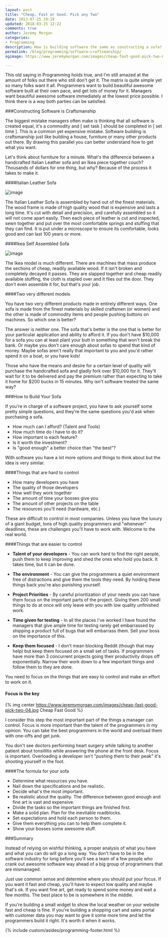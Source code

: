 ```yaml
---
layout: post
title: "Cheap, Fast or Good. Pick any Two"
date: 2013-07-25 19:19
updated: 2018-03-25 12:22
comments: true
author: Jeremy Morgan
categories: 
- Programming
description: How is building software the same as constructing a sofa? 
permalink: /blog/programming/software-craftsmanship/
ogimage: https://www.jeremymorgan.com/images/cheap-fast-good-pick-two-01.jpg

---
```


This old saying in Programming holds true, and I'm still amazed at the amount of folks out there who still don't get it. The matrix is quite simple yet so many folks want it all. Programmers want to build beautiful awesome software built at their own pace, and get lots of money for it. Managers want beautiful awesome software immediately at the lowest price possible. I think there is a way both parties can be satisfied.
<!-- more -->

###Constructing Software is Craftsmanship

The biggest mistake managers often make is thinking that all software is created equal, it's a commodity and [ set task ] should be completed in [ set time ]. This is a common yet expensive mistake. Software building is craftsmanship just like building a house, furniture or many other products out there. By drawing this parallel you can better understand how to get what you want. 

Let's think about furniture for a minute. What's the difference between a handcrafted Italian Leather sofa and an Ikea piece together couch? Thousands of dollars for one thing, but why? Because of the process it takes to make it. 


####Italian Leather Sofa


![image](https://www.jeremymorgan.com/images/cheap-fast-good-pick-two-03.jpg "Cheap Fast Good" )


The Italian Leather Sofa is assembled by hand out of the finest materials. The wood frame is made of high quality wood that is expensive and lasts a long time. It's cut with detail and precision, and carefully assembled so it will not come apart easily. Then each piece of leather is cut and inspected, sewn together and put over the most comfortable springs and stuffing that they can find. It is put under a microscope to ensure its comfortable, looks good and can last 100 years or more. 


####Ikea Self Assembled Sofa


![image](https://www.jeremymorgan.com/images/cheap-fast-good-pick-two-02.jpg "Cheap Fast Good" )


The Ikea model is much different. There are machines that mass produce the sections of cheap, readily available wood. If it isn't broken and completely decayed it passes. They are slapped together and cheap readily available stuffing, the cloth is stapled over and it flies out the door. They don't even assemble it for, but that's your job. 


####Two very different models

You have two very different products made in entirely different ways. One sofa is made from the finest materials by skilled craftsmen (or women) and the other is made of commodity items and people pushing buttons on machines. So which one is better? 

The answer is neither one. The sofa that's better is the one that is better for your particular application and ability to afford it. If you don't have $10,000 for a sofa you can at least plant your butt in something that won't break the bank. Or maybe you don't care enough about sofas to spend that kind of money. Maybe sofas aren't really that important to you and you'd rather spend it on a boat, or you have kids!

Those who have the means and desire for a certain level of quality will purchase the handcrafted sofa and gladly fork over $10,000 for it. They'll wait for it to be delivered and pay the premium rather than expecting to take it home for $200 bucks in 15 minutes. Why isn't software treated the same way? 


###How to Build Your Sofa

If you're in charge of a software project, you have to ask yourself some pretty simple questions, and they're the same questions you'd ask when purchasing a sofa. 

*	How much can I afford? (Talent and Tools)
* 	How much time do I have to do it?
* 	How important is each feature?
* 	Is it worth the investment?
* 	Is "good enough" a better choice than "the best"?


With software you have a lot more options and things to think about but the idea is very similar. 


####Things that are hard to control

*	How many developers you have
*	The quality of those developers
*	How well they work together
*	The amount of time your bosses give you
*	The amount of other projects on the table
*	The resources you'll need (hardware, etc.)

These are difficult to control in most companies. Unless you have the luxury of a giant budget, tons of high quality programmers and "whenever" deadlines, these are challenges you'll have to work with. Welcome to the real world. 


####Things that are easier to control

*	**Talent of your developers** - You can work hard to find the right people, push them to keep improving and shed the ones who hold you back. It takes time, but it can be done.

*	**The environment** - You can give the programmers a quiet environment free of distractions and give them the tools they need. By holding these things back you're also punishing yourself. 

*	**Project Priorities** - By careful prioritization of your needs you can have them focus on the important parts of the project. Giving them 200 small things to do at once will only leave with you with low quality unfinished work.

*	**Time given for testing** - In all the places I've worked I have found the managers that give ample time for testing rarely get embarrassed by shipping a product full of bugs that will embarrass them. Sell your boss on the importance of this. 

*	**Keep them focused** - I don't mean blocking Reddit (though that may help) but keep them focused on a small set of tasks. If programmers have more than 3 concurrent projects going their productivity drops off exponentially. Narrow their work down to a few important things and follow them to they are done.

You need to focus on the things that are easy to control and make an effort to work on it. 


#### Focus is the key

{% img center https://www.jeremymorgan.com/images/cheap-fast-good-pick-two-04.jpg Cheap Fast Good %}

I consider this step the most important part of the things a manager can control. Focus is more important than the talent of the programmers in my opinion. You can take the best programmers in the world and overload them with one-offs and get junk. 

You don't see doctors performing heart surgery while talking to another patient about tonsillitis while answering the phone at the front desk. Focus is important. Overloading a developer isn't "pushing them to their peak" it's shooting yourself in the foot. 


####The formula for your sofa

* Determine what resources you have.
* Nail down the specifications and be realistic. 
* Decide what's the most important.
* Be realistic about the quality. The difference between good enough and fine art is vast and expensive.
* Divide the tasks so the important things are finished first. 
* Make a solid plan. Plan for the inevitable roadblocks. 
* Set expectations and hold each person to them. 
* Give them everything you can to help them complete it. 
* Show your bosses some awesome stuff. 




###Summary

Instead of relying on wishful thinking, a proper analysis of what you have  and what you can do will go a long way. You don't have to be in the software industry for long before you'll see a team of a few people who crank out awesome software way ahead of a big group of programmers that are mismanaged. 

Just use common sense and determine where you should put your focus. If you want it fast and cheap, you'll have to expect low quality and maybe that's ok. If you want fine art, get ready to spend some money and wait a few months. The best place to be is somewhere in the middle. 

If you're building a small widget to show the local weather on your website fast and cheap is fine. If you're building a shopping cart and sales portal with customer data you may want to give it some more time and let the programmers build it right. It's worth it when it works. 

{% include custom/asides/programming-footer.html %}












